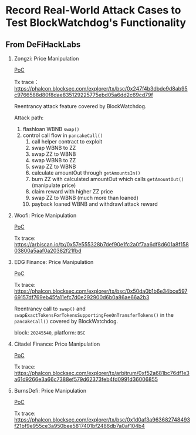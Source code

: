 # Record Real-World Attack Cases to Test BlockWatchdog's Functionality

## From DeFiHackLabs

1. Zongzi: Price Manipulation
   
   [PoC](https://github.com/SunWeb3Sec/DeFiHackLabs/blob/main/src/test/ZongZi_exp.sol)

   Tx trace： https://phalcon.blocksec.com/explorer/tx/bsc/0x247f4b3dbde9d8ab95c9766588d80f8dae835129225775ebd05a6dd2c69cd79f

   Reentrancy attack feature covered by BlockWatchdog.

   Attack path:
   
   1. flashloan WBNB `swap()`
   2. control call flow in `pancakeCall()`
      1. call helper contract to exploit
      2. swap WBNB to ZZ
      3. swap ZZ to WBNB
      4. swap WBNB to ZZ
      5. swap ZZ to WBNB
      6. calculate amountOut through `getAmountsIn()`
      7. burn ZZ with calculated amountOut which calls `getAmountOut()` (manipulate price)
      8. claim reward with higher ZZ price
      9. swap ZZ to WBNB (much more than loaned)
      10. payback loaned WBNB and withdrawl attack reward

2. Woofi: Price Manipulation

   [PoC](https://github.com/SunWeb3Sec/DeFiHackLabs/blob/main/src/test/Woofi_exp.sol)

   Tx trace: https://arbiscan.io/tx/0x57e555328b7def90e1fc2a0f7aa6df8d601a8f15803800a5aaf0a20382f21fbd
   
   
3. EDG Finance: Price Manipulation

   [PoC](https://github.com/SunWeb3Sec/DeFiHackLabs/tree/main/academy/onchain_debug/03_write_your_own_poc/)

   Tx trace: https://phalcon.blocksec.com/explorer/tx/bsc/0x50da0b1b6e34bce59769157df769eb45fa11efc7d0e292900d6b0a86ae66a2b3

   Reentrancy call to `swap()` and `swapExactTokensForTokensSupportingFeeOnTransferTokens()` in the `pancakeCall()` covered by BlockWatchdog.

   block: `20245540`, platform: `BSC`

4. Citadel Finance: Price Manipulation

   [PoC](https://github.com/SunWeb3Sec/DeFiHackLabs/blob/main/src/test/CitadelFinance_exp.sol)

   Tx trace: https://phalcon.blocksec.com/explorer/tx/arbitrum/0xf52a681bc76df1e3a61d9266e3a66c7388ef579d62373feb4fd0991d36006855
   
5. BurnsDefi: Price Manipulation

   [PoC](https://github.com/SunWeb3Sec/DeFiHackLabs/blob/main/src/test/BurnsDefi_exp.sol)

   Tx trace: https://phalcon.blocksec.com/explorer/tx/bsc/0x1d0af3a963682748493f21bf9e955ce3a950bee5817401bf2486db7a0af104b4
